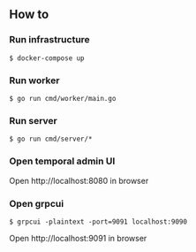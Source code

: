 ## How to
### Run infrastructure
```shell
$ docker-compose up
```
### Run worker
```shell
$ go run cmd/worker/main.go
```
### Run server
```shell
$ go run cmd/server/*
```
### Open temporal admin UI
Open http://localhost:8080 in browser
### Open grpcui
```shell
$ grpcui -plaintext -port=9091 localhost:9090
```
Open http://localhost:9091 in browser
